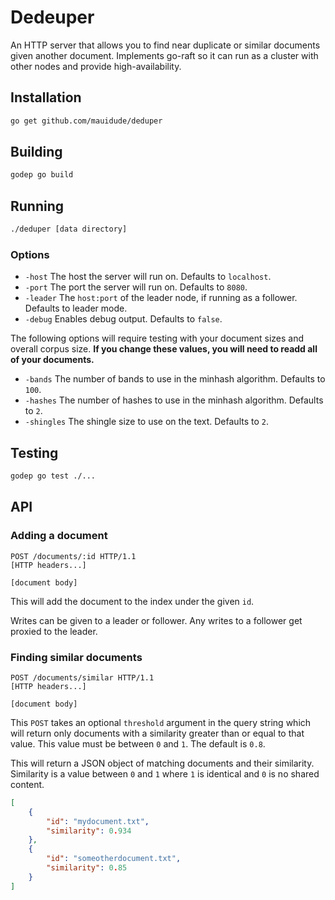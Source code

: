 # Dedeuper

An HTTP server that allows you to find near duplicate or similar documents given another document.
Implements go-raft so it can run as a cluster with other nodes and provide high-availability.

## Installation

```sh
go get github.com/mauidude/deduper
```

## Building

```sh
godep go build
```

## Running

```sh
./deduper [data directory]
```

### Options

- `-host` The host the server will run on. Defaults to `localhost`.
- `-port` The port the server will run on. Defaults to `8080`.
- `-leader` The `host:port` of the leader node, if running as a follower. Defaults to leader mode.
- `-debug` Enables debug output. Defaults to `false`.

The following options will require testing with your document sizes and overall corpus size.
**If you change these values, you will need to readd all of your documents.**

- `-bands` The number of bands to use in the minhash algorithm. Defaults to `100`.
- `-hashes` The number of hashes to use in the minhash algorithm. Defaults to `2`.
- `-shingles` The shingle size to use on the text. Defaults to `2`.

## Testing

```sh
godep go test ./...
```

## API

### Adding a document

```
POST /documents/:id HTTP/1.1
[HTTP headers...]

[document body]
```

This will add the document to the index under the given `id`.

Writes can be given to a leader or follower. Any writes to a follower get
proxied to the leader.

### Finding similar documents

```
POST /documents/similar HTTP/1.1
[HTTP headers...]

[document body]
```

This `POST` takes an optional `threshold` argument in the query string which will return only
documents with a similarity greater than or equal to that value. This value must be between
`0` and `1`. The default is `0.8`.

This will return a JSON object of matching documents and their similarity. Similarity is a
value between `0` and `1` where `1` is identical and `0` is no shared content.

```json
[
    {
        "id": "mydocument.txt",
        "similarity": 0.934
    },
    {
        "id": "someotherdocument.txt",
        "similarity": 0.85
    }
]
```
